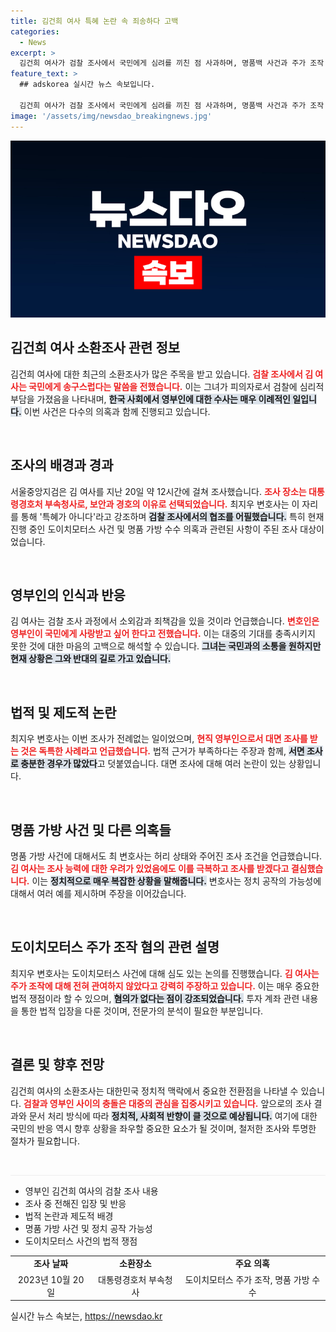 ```yaml
---
title: 김건희 여사 특혜 논란 속 죄송하다 고백
categories:
  - News
excerpt: >
  김건희 여사가 검찰 조사에서 국민에게 심려를 끼친 점 사과하며, 명품백 사건과 주가 조작 연루 의혹에 대해 억울함을 호소했습니다. 현직 영부인으로서 대면 조사를 받은 첫 사례라는 점에서 파문이 커지고 있습니다.
feature_text: >
  ## adskorea 실시간 뉴스 속보입니다.

  김건희 여사가 검찰 조사에서 국민에게 심려를 끼친 점 사과하며, 명품백 사건과 주가 조작 연루 의혹에 대해 억울함을 호소했습니다. 현직 영부인으로서 대면 조사를 받은 첫 사례라는 점에서 파문이 커지고 있습니다.
image: '/assets/img/newsdao_breakingnews.jpg'
---
```


<p><img src="/assets/img/newsdao_breakingnews.jpg" alt="adskorea 속보" /></p>

<h2 data-ke-size="size26">김건희 여사 소환조사 관련 정보</h2>

<p data-ke-size="size16">김건희 여사에 대한 최근의 소환조사가 많은 주목을 받고 있습니다. <b><span style="color: #ee2323;">검찰 조사에서 김 여사는 국민에게 송구스럽다는 말씀을 전했습니다.</span></b> 이는 그녀가 피의자로서 검찰에 심리적 부담을 가졌음을 나타내며, <b><span style="background-color: #21538527;">한국 사회에서 영부인에 대한 수사는 매우 이례적인 일입니다.</span></b> 이번 사건은 다수의 의혹과 함께 진행되고 있습니다.</p>

<p data-ke-size="size16">&nbsp;</p>

<h2 data-ke-size="size26">조사의 배경과 경과</h2>

<p data-ke-size="size16">서울중앙지검은 김 여사를 지난 20일 약 12시간에 걸쳐 조사했습니다. <b><span style="color: #ee2323;">조사 장소는 대통령경호처 부속청사로, 보안과 경호의 이유로 선택되었습니다.</span></b> 최지우 변호사는 이 자리를 통해 '특혜가 아니다'라고 강조하며 <b><span style="background-color: #21538527;">검찰 조사에서의 협조를 어필했습니다.</span></b> 특히 현재 진행 중인 도이치모터스 사건 및 명품 가방 수수 의혹과 관련된 사항이 주된 조사 대상이었습니다.</p>

<p data-ke-size="size16">&nbsp;</p>

<h2 data-ke-size="size26">영부인의 인식과 반응</h2>

<p data-ke-size="size16">김 여사는 검찰 조사 과정에서 소외감과 죄책감을 있을 것이라 언급했습니다. <b><span style="color: #ee2323;">변호인은 영부인이 국민에게 사랑받고 싶어 한다고 전했습니다.</span></b> 이는 대중의 기대를 충족시키지 못한 것에 대한 마음의 고백으로 해석할 수 있습니다. <b><span style="background-color: #21538527;">그녀는 국민과의 소통을 원하지만 현재 상황은 그와 반대의 길로 가고 있습니다.</span></b></p>

<p data-ke-size="size16">&nbsp;</p>

<h2 data-ke-size="size26">법적 및 제도적 논란</h2>

<p data-ke-size="size16">최지우 변호사는 이번 조사가 전례없는 일이었으며, <b><span style="color: #ee2323;">현직 영부인으로서 대면 조사를 받는 것은 독특한 사례라고 언급했습니다.</span></b> 법적 근거가 부족하다는 주장과 함께, <b><span style="background-color: #21538527;">서면 조사로 충분한 경우가 많았다</span></b>고 덧붙였습니다. 대면 조사에 대해 여러 논란이 있는 상황입니다.</p>

<p data-ke-size="size16">&nbsp;</p>

<h2 data-ke-size="size26">명품 가방 사건 및 다른 의혹들</h2>

<p data-ke-size="size16">명품 가방 사건에 대해서도 최 변호사는 허리 상태와 주어진 조사 조건을 언급했습니다. <b><span style="color: #ee2323;">김 여사는 조사 능력에 대한 우려가 있었음에도 이를 극복하고 조사를 받겠다고 결심했습니다.</span></b> 이는 <b><span style="background-color: #21538527;">정치적으로 매우 복잡한 상황을 말해줍니다.</span></b> 변호사는 정치 공작의 가능성에 대해서 여러 예를 제시하며 주장을 이어갔습니다.</p>

<p data-ke-size="size16">&nbsp;</p>

<h2 data-ke-size="size26">도이치모터스 주가 조작 혐의 관련 설명</h2>

<p data-ke-size="size16">최지우 변호사는 도이치모터스 사건에 대해 심도 있는 논의를 진행했습니다. <b><span style="color: #ee2323;">김 여사는 주가 조작에 대해 전혀 관여하지 않았다고 강력히 주장하고 있습니다.</span></b> 이는 매우 중요한 법적 쟁점이라 할 수 있으며, <b><span style="background-color: #21538527;">혐의가 없다는 점이 강조되었습니다.</span></b> 투자 계좌 관련 내용을 통한 법적 입장을 다룬 것이며, 전문가의 분석이 필요한 부분입니다.</p>

<p data-ke-size="size16">&nbsp;</p>

<h2 data-ke-size="size26">결론 및 향후 전망</h2>

<p data-ke-size="size16">김건희 여사의 소환조사는 대한민국 정치적 맥락에서 중요한 전환점을 나타낼 수 있습니다. <b><span style="color: #ee2323;">검찰과 영부인 사이의 충돌은 대중의 관심을 집중시키고 있습니다.</span></b> 앞으로의 조사 결과와 문서 처리 방식에 따라  <b><span style="background-color: #21538527;">정치적, 사회적 반향이 클 것으로 예상됩니다.</span></b> 여기에 대한 국민의 반응 역시 향후 상황을 좌우할 중요한 요소가 될 것이며, 철저한 조사와 투명한 절차가 필요합니다.</p>

<p data-ke-size="size16">&nbsp;</p> 

<hr style="height: 1px; border: 0; background-color: #eee;"/>

<ul>
<li>영부인 김건희 여사의 검찰 조사 내용</li>
<li>조사 중 전해진 입장 및 반응</li>
<li>법적 논란과 제도적 배경</li>
<li>명품 가방 사건 및 정치 공작 가능성</li>
<li>도이치모터스 사건의 법적 쟁점</li>
</ul>

<table>
<tr>
<td style="text-align: center; height: 17px;"><b>조사 날짜</b></td>
<td style="text-align: center; height: 17px;"><b>소환장소</b></td>
<td style="text-align: center; height: 17px;"><b>주요 의혹</b></td>
</tr>
<tr>
<td style="text-align: center; height: 17px;">2023년 10월 20일</td>
<td style="text-align: center; height: 17px;">대통령경호처 부속청사</td>
<td style="text-align: center; height: 17px;">도이치모터스 주가 조작, 명품 가방 수수</td>
</tr>
</table>
실시간 뉴스 속보는, <a href="https://newsdao.kr" rel="dofollow">https://newsdao.kr</a>


